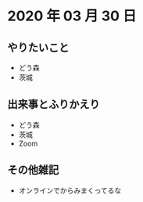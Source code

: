 # 2020 年 03 月 30 日

## やりたいこと

- どう森
- 茨城

## 出来事とふりかえり

- どう森
- 茨城
- Zoom

## その他雑記

- オンラインでからみまくってるな
